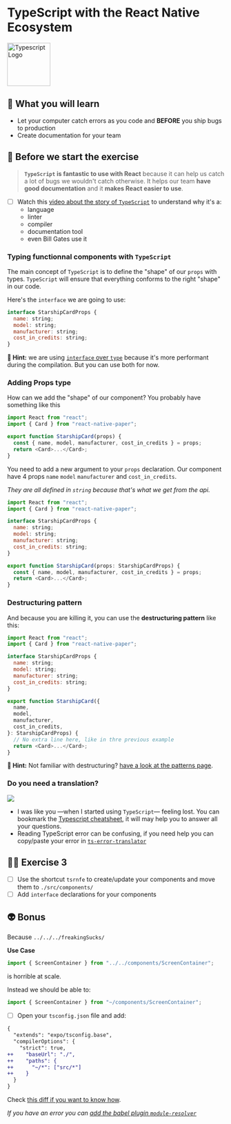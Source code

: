 # TypeScript with the React Native Ecosystem

<img src="https://raw.githubusercontent.com/flexbox/react-native-bootcamp/2a8553c78eaadef2ce3ff874fb93ae716fc7fce7/challenges/assets/typescript.png" width="100px" height="100px" alt="Typescript Logo" />

## 📡 What you will learn

- Let your computer catch errors as you code and **BEFORE** you ship bugs to production
- Create documentation for your team

## 👾 Before we start the exercise

> **`TypeScript` is fantastic to use with React** because it can help us catch a lot of bugs we wouldn't catch otherwise. It helps our team **have good documentation** and it **makes React easier to use**.

- [ ] Watch this [video about the story of `TypeScript`](https://www.youtube.com/watch?v=EUlM3wx546o) to understand why it's a:
  - language
  - linter
  - compiler
  - documentation tool
  - even Bill Gates use it

### Typing functionnal components with `TypeScript`

The main concept of `TypeScript` is to define the "shape" of our `props` with types. `TypeScript` will ensure that everything conforms to the right "shape" in our code.

Here's the `interface` we are going to use:

```javascript
interface StarshipCardProps {
  name: string;
  model: string;
  manufacturer: string;
  cost_in_credits: string;
}
```

**🔭 Hint:** we are using [`interface` over `type`](https://github.com/microsoft/TypeScript/wiki/Performance#preferring-interfaces-over-intersections) because it's more performant during the compilation. But you can use both for now.

### Adding Props type

How can we add the "shape" of our component? You probably have something like this

```javascript
import React from "react";
import { Card } from "react-native-paper";

export function StarshipCard(props) {
  const { name, model, manufacturer, cost_in_credits } = props;
  return <Card>...</Card>;
}
```

You need to add a new argument to your `props` declaration. Our component have 4 props `name` `model` `manufacturer` and `cost_in_credits`.

_They are all defined in `string` because that's what we get from the api._

```javascript
import React from "react";
import { Card } from "react-native-paper";

interface StarshipCardProps {
  name: string;
  model: string;
  manufacturer: string;
  cost_in_credits: string;
}

export function StarshipCard(props: StarshipCardProps) {
  const { name, model, manufacturer, cost_in_credits } = props;
  return <Card>...</Card>;
}
```

### Destructuring pattern

And because you are killing it, you can use the **destructuring pattern** like this:

```javascript
import React from "react";
import { Card } from "react-native-paper";

interface StarshipCardProps {
  name: string;
  model: string;
  manufacturer: string;
  cost_in_credits: string;
}

export function StarshipCard({
  name,
  model,
  manufacturer,
  cost_in_credits,
}: StarshipCardProps) {
  // No extra line here, like in thre previous example
  return <Card>...</Card>;
}
```

**🔭 Hint:** Not familiar with destructuring? [have a look at the patterns page](https://davidl.fr/workshop/patterns#destructuring-props).

### Do you need a translation?

<img src="https://media.giphy.com/media/UOpdmwKA7la0g/giphy.gif" />

- I was like you —when I started using `TypeScript`— feeling lost. You can bookmark the [Typescript cheatsheet](https://github.com/typescript-cheatsheets/react), it will may help you to answer all your questions.
- Reading TypeScript error can be confusing, if you need help you can copy/paste your error in [`ts-error-translator`](https://ts-error-translator.vercel.app/)

## 👨‍🚀 Exercise 3

- [ ] Use the shortcut `tsrnfe` to create/update your components and move them to `./src/components/`
- [ ] Add `interface` declarations for your components

## 👽 Bonus

Because `../../../freakingSucks/`

**Use Case**

```javascript
import { ScreenContainer } from "../../components/ScreenContainer";
```

is horrible at scale.

Instead we should be able to:

```javascript
import { ScreenContainer } from "~/components/ScreenContainer";
```

- [ ] Open your `tsconfig.json` file and add:

```diff
{
  "extends": "expo/tsconfig.base",
  "compilerOptions": {
    "strict": true,
++    "baseUrl": "./",
++    "paths": {
++      "~/*": ["src/*"]
++    }
  }
}

```

Check [this diff if you want to know how](https://github.com/flexbox/react-native-bootcamp/commit/4ca400322590bfdda05dadcfe6bc6f516dd61fa0).

_If you have an error you can [add the babel plugin `module-resolver`](https://github.com/flexbox/react-native-bootcamp/commit/05ad23e1e5ab6f5630c41df3e4eeb63b057db7e9)_
